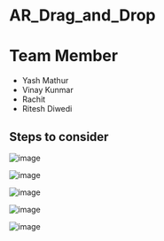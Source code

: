# AR_Drag_and_Drop
# Team Member
 - Yash Mathur
 - Vinay Kunmar
 - Rachit
 - Ritesh Diwedi
## Steps to consider
![image](https://user-images.githubusercontent.com/44037733/115446958-8dbef300-a235-11eb-867c-757aee180780.png)


![image](https://user-images.githubusercontent.com/44037733/115445845-058c1e00-a234-11eb-8fcd-a0487cfef7e7.png)


![image](https://user-images.githubusercontent.com/44037733/115445807-f9a05c00-a233-11eb-9191-8f65261f5a02.png)

![image](https://user-images.githubusercontent.com/44037733/115445815-fb6a1f80-a233-11eb-8ecf-c7fdab3e6b31.png)

![image](https://user-images.githubusercontent.com/44037733/115445826-fd33e300-a233-11eb-8743-f04559a2d8a9.png)

